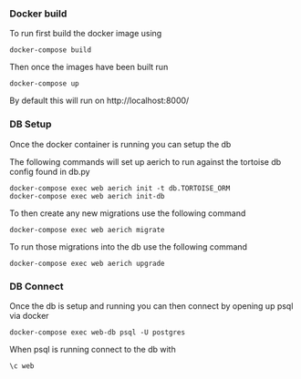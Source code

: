 ### Docker build

To run first build the docker image using 

```
docker-compose build
```

Then once the images have been built run
```
docker-compose up
```

By default this will run on http://localhost:8000/


### DB Setup

Once the docker container is running you can setup the db

The following commands will set up aerich to run against the tortoise db config found in db.py
```
docker-compose exec web aerich init -t db.TORTOISE_ORM
docker-compose exec web aerich init-db
```

To then create any new migrations use the following command
```
docker-compose exec web aerich migrate
```

To run those migrations into the db use the following command
```
docker-compose exec web aerich upgrade
```

### DB Connect

Once the db is setup and running you can then connect by opening up psql via docker
```
docker-compose exec web-db psql -U postgres
```
When psql is running connect to the db with
```
\c web
```